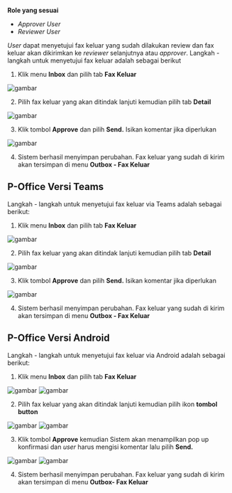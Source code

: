 **Role yang sesuai**

- *Approver User*
- *Reviewer User*

*User* dapat menyetujui fax keluar yang sudah dilakukan review dan fax keluar akan dikirimkan ke *reviewer* selanjutnya atau *approver*. Langkah - langkah untuk menyetujui fax keluar adalah sebagai berikut

1. Klik menu **Inbox** dan pilih tab **Fax Keluar**

![gambar](FaxKeluar/FK_Web/FK33.jpg)

2. Pilih fax keluar yang akan ditindak lanjuti kemudian pilih tab **Detail**

![gambar](FaxKeluar/FK_Web/FK34.jpg)

3. Klik tombol **Approve** dan pilih **Send.** Isikan komentar jika diperlukan

![gambar](FaxKeluar/FK_Web/FK35.jpg)

4. Sistem berhasil menyimpan perubahan. Fax keluar yang sudah di kirim akan tersimpan di menu **Outbox - Fax Keluar**


## **P-Office Versi Teams**

Langkah - langkah untuk menyetujui fax keluar via Teams adalah sebagai berikut:

1. Klik menu **Inbox** dan pilih tab **Fax Keluar**

![gambar](FaxKeluar/FK_Teams/FK36.png)

2. Pilih fax keluar yang akan ditindak lanjuti kemudian pilih tab **Detail**

![gambar](FaxKeluar/FK_Teams/FK37.png)

3. Klik tombol **Approve** dan pilih **Send.** Isikan komentar jika diperlukan

![gambar](FaxKeluar/FK_Teams/FK38.png)

4. Sistem berhasil menyimpan perubahan. Fax keluar yang sudah di kirim akan tersimpan di menu **Outbox - Fax Keluar**


## **P-Office Versi Android**

Langkah - langkah untuk menyetujui fax keluar via Android adalah sebagai berikut:

1. Klik menu **Inbox** dan pilih tab **Fax Keluar**

![gambar](FaxKeluar/FK_Android/SetujuFK/A01.jpg) ![gambar](FaxKeluar/FK_Android/SetujuFK/A02.jpg)

2. Pilih fax keluar yang akan ditindak lanjuti kemudian pilih ikon **tombol button**
   
![gambar](FaxKeluar/FK_Android/SetujuFK/A3.jpg) ![gambar](FaxKeluar/FK_Android/SetujuFK/A03.jpg)

3. Klik tombol **Approve** kemudian Sistem akan menampilkan pop up konfirmasi dan _user_ harus mengisi komentar lalu pilih **Send.**
   
![gambar](FaxKeluar/FK_Android/SetujuFK/A04.jpg) ![gambar](FaxKeluar/FK_Android/SetujuFK/A05.jpg)

4. Sistem berhasil menyimpan perubahan. Fax keluar yang sudah di kirim akan tersimpan di menu **Outbox- Fax Keluar**